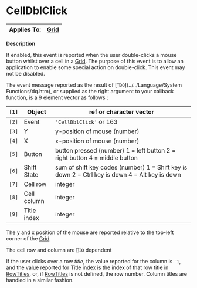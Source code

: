 




<h1 class="heading"><span class="name">CellDblClick</span></h1>

| Applies To: | [Grid](../a-z/grid.md) |
| --- | ---  |


**Description**


If enabled, this event is reported when the user double-clicks a mouse button whilst over a cell in a [Grid](../a-z/grid.md). The purpose of this event is to allow an application to enable some special action on double-click. This event may not be disabled.


The event message reported as the result of [`⎕DQ`](../../Language/System Functions/dq.htm), or supplied as the right argument to your callback function, is a 9 element vector as follows :


| `[1]` | Object | ref or character vector |
| --- | --- | ---  |
| `[2]` | Event | `'CellDblClick'` or 163 |
| `[3]` | Y | y-position of mouse (number) |
| `[4]` | X | x-position of mouse (number) |
| `[5]` | Button | button pressed (number) 1 = left button 2 =        right button 4 = middle button |
| `[6]` | Shift State | sum of shift key codes (number) 1 = Shift key        is down 2 = Ctrl key is down 4 = Alt key is down |
| `[7]` | Cell row | integer |
| `[8]` | Cell column | integer |
| `[9]` | Title index | integer |


The y and x position of the mouse are reported relative to the top-left corner of the [Grid](../a-z/grid.md).


The cell row and column are `⎕IO` dependent


If the user clicks over a row *title*, the value reported for the column is `¯1`, and the value reported for Title index is the index of that row title in [RowTitles](../a-z/rowtitles.md), or, if [RowTitles](../a-z/rowtitles.md) is not defined, the row number. Column titles are handled in a similar fashion.



